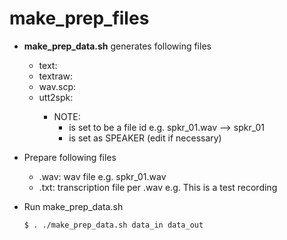 # make\_prep\_files

* **make\_prep\_data.sh** generates following files
  * text: <utterance ID> <text>
  * textraw: <text>
  * wav.scp: <utterance ID> <wav dir>
  * utt2spk: <utterance ID> <speaker ID>
	* NOTE: 
	  * <utterance ID> is set to be a file id
		e.g. spkr\_01.wav --> spkr\_01
	  * <speaker ID> is set as SPEAKER (edit if necessary)
	  
* Prepare following files
  * .wav: wav file
	e.g. spkr\_01.wav
  * .txt: transcription file per .wav
	e.g. This is a test recording
	
* Run make\_prep\_data.sh
  ```bash
  $ . ./make_prep_data.sh data_in data_out
  ```
	  

